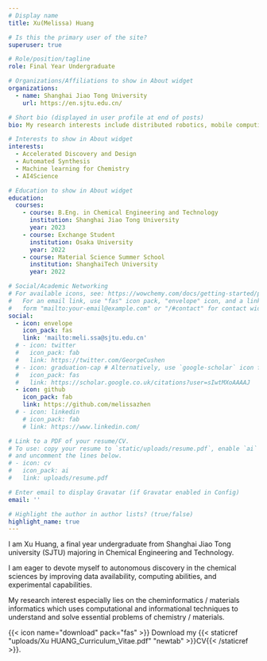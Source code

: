 ```yaml
---
# Display name
title: Xu(Melissa) Huang

# Is this the primary user of the site?
superuser: true

# Role/position/tagline
role: Final Year Undergraduate

# Organizations/Affiliations to show in About widget
organizations:
  - name: Shanghai Jiao Tong University
    url: https://en.sjtu.edu.cn/

# Short bio (displayed in user profile at end of posts)
bio: My research interests include distributed robotics, mobile computing and programmable matter.

# Interests to show in About widget
interests:
  - Accelerated Discovery and Design
  - Automated Synthesis
  - Machine learning for Chemistry
  - AI4Science

# Education to show in About widget
education:
  courses:
    - course: B.Eng. in Chemical Engineering and Technology
      institution: Shanghai Jiao Tong University
      year: 2023
    - course: Exchange Student
      institution: Osaka University
      year: 2022
    - course: Material Science Summer School
      institution: ShanghaiTech University
      year: 2022

# Social/Academic Networking
# For available icons, see: https://wowchemy.com/docs/getting-started/page-builder/#icons
#   For an email link, use "fas" icon pack, "envelope" icon, and a link in the
#   form "mailto:your-email@example.com" or "/#contact" for contact widget.
social:
  - icon: envelope
    icon_pack: fas
    link: 'mailto:meli.ssa@sjtu.edu.cn'
  # - icon: twitter
  #   icon_pack: fab
  #   link: https://twitter.com/GeorgeCushen
  # - icon: graduation-cap # Alternatively, use `google-scholar` icon from `ai` icon pack
  #   icon_pack: fas
  #   link: https://scholar.google.co.uk/citations?user=sIwtMXoAAAAJ
  - icon: github
    icon_pack: fab
    link: https://github.com/melissazhen
  # - icon: linkedin
    # icon_pack: fab
    # link: https://www.linkedin.com/

# Link to a PDF of your resume/CV.
# To use: copy your resume to `static/uploads/resume.pdf`, enable `ai` icons in `params.toml`,
# and uncomment the lines below.
# - icon: cv
#   icon_pack: ai
#   link: uploads/resume.pdf

# Enter email to display Gravatar (if Gravatar enabled in Config)
email: ''

# Highlight the author in author lists? (true/false)
highlight_name: true
---
```


I am Xu Huang, a final year undergraduate from Shanghai Jiao Tong university (SJTU) majoring in Chemical Engineering and Technology.

I am eager to devote myself to autonomous discovery in the chemical sciences by improving data availability, computing abilities, and experimental capabilities.

My research interest especially lies on the cheminformatics / materials informatics which uses computational and informational techniques to understand and solve essential problems of chemistry / materials.

{{< icon name="download" pack="fas" >}} Download my {{< staticref "uploads/Xu HUANG_Curriculum_Vitae.pdf" "newtab" >}}CV{{< /staticref >}}.
